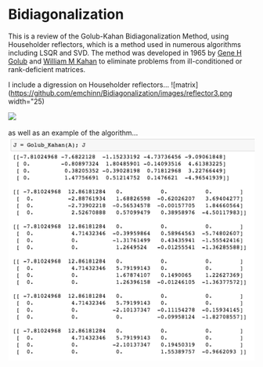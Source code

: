 # Bidiagonalization
This is a review of the Golub-Kahan Bidiagonalization Method, using Householder reflectors, which is a method used in numerous algorithms including LSQR and SVD. The method was developed in 1965 by [Gene H Golub](https://en.wikipedia.org/wiki/Gene_H._Golub) and [William M Kahan](https://en.wikipedia.org/wiki/William_Kahan) to eliminate problems from ill-conditioned or rank-deficient matrices.



I include a digression on Householder reflectors...
![matrix](https://github.com/emchinn/Bidiagonalization/images/reflector3.png width="25)

<img src="https://github.com/emchinn/Bidiagonalization/images/reflector3.png" width="25">




as well as an example of the algorithm...
![150x70](images/matrix_example.png)

